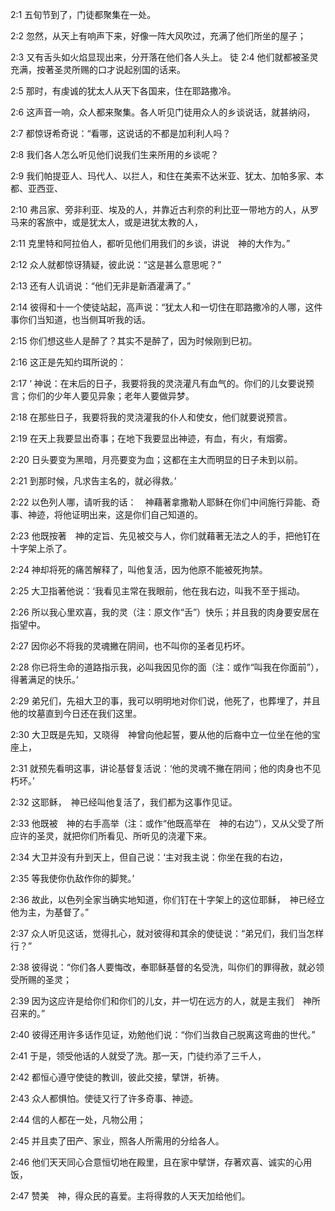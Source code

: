 <a id="1"></a>2:1  五旬节到了，门徒都聚集在一处。  

<a id="2"></a>2:2  忽然，从天上有响声下来，好像一阵大风吹过，充满了他们所坐的屋子；  

<a id="3"></a>2:3  又有舌头如火焰显现出来，分开落在他们各人头上。 徒 2:4 他们就都被圣灵充满，按著圣灵所赐的口才说起别国的话来。  

<a id="5"></a>2:5  那时，有虔诚的犹太人从天下各国来，住在耶路撒冷。  

<a id="6"></a>2:6  这声音一响，众人都来聚集。各人听见门徒用众人的乡谈说话，就甚纳闷，  

<a id="7"></a>2:7  都惊讶希奇说：“看哪，这说话的不都是加利利人吗？  

<a id="8"></a>2:8  我们各人怎么听见他们说我们生来所用的乡谈呢？  

<a id="9"></a>2:9  我们帕提亚人、玛代人、以拦人，和住在美索不达米亚、犹太、加帕多家、本都、亚西亚、  

<a id="10"></a>2:10  弗吕家、旁非利亚、埃及的人，并靠近古利奈的利比亚一带地方的人，从罗马来的客旅中，或是犹太人，或是进犹太教的人，  

<a id="11"></a>2:11  克里特和阿拉伯人，都听见他们用我们的乡谈，讲说　神的大作为。”  

<a id="12"></a>2:12  众人就都惊讶猜疑，彼此说：“这是甚么意思呢？”  

<a id="13"></a>2:13  还有人讥诮说：“他们无非是新酒灌满了。”  

<a id="14"></a>2:14  彼得和十一个使徒站起，高声说：“犹太人和一切住在耶路撒冷的人哪，这件事你们当知道，也当侧耳听我的话。  

<a id="15"></a>2:15  你们想这些人是醉了？其实不是醉了，因为时候刚到巳初。  

<a id="16"></a>2:16  这正是先知约珥所说的：  

<a id="17"></a>2:17  ‘ 神说：在末后的日子，我要将我的灵浇灌凡有血气的。你们的儿女要说预言；你们的少年人要见异象；老年人要做异梦。  

<a id="18"></a>2:18  在那些日子，我要将我的灵浇灌我的仆人和使女，他们就要说预言。  

<a id="19"></a>2:19  在天上我要显出奇事；在地下我要显出神迹，有血，有火，有烟雾。  

<a id="20"></a>2:20  日头要变为黑暗，月亮要变为血；这都在主大而明显的日子未到以前。  

<a id="21"></a>2:21  到那时候，凡求告主名的，就必得救。’  

<a id="22"></a>2:22  以色列人哪，请听我的话：　神藉著拿撒勒人耶稣在你们中间施行异能、奇事、神迹，将他证明出来，这是你们自己知道的。  

<a id="23"></a>2:23  他既按著　神的定旨、先见被交与人，你们就藉著无法之人的手，把他钉在十字架上杀了。  

<a id="24"></a>2:24  神却将死的痛苦解释了，叫他复活，因为他原不能被死拘禁。  

<a id="25"></a>2:25  大卫指著他说：‘我看见主常在我眼前，他在我右边，叫我不至于摇动。  

<a id="26"></a>2:26  所以我心里欢喜，我的灵（注：原文作“舌”）快乐；并且我的肉身要安居在指望中。  

<a id="27"></a>2:27  因你必不将我的灵魂撇在阴间，也不叫你的圣者见朽坏。  

<a id="28"></a>2:28  你已将生命的道路指示我，必叫我因见你的面（注：或作“叫我在你面前”），得著满足的快乐。’  

<a id="29"></a>2:29  弟兄们，先祖大卫的事，我可以明明地对你们说，他死了，也葬埋了，并且他的坟墓直到今日还在我们这里。  

<a id="30"></a>2:30  大卫既是先知，又晓得　神曾向他起誓，要从他的后裔中立一位坐在他的宝座上，  

<a id="31"></a>2:31  就预先看明这事，讲论基督复活说：‘他的灵魂不撇在阴间；他的肉身也不见朽坏。’  

<a id="32"></a>2:32  这耶稣，　神已经叫他复活了，我们都为这事作见证。  

<a id="33"></a>2:33  他既被　神的右手高举（注：或作“他既高举在　神的右边”），又从父受了所应许的圣灵，就把你们所看见、所听见的浇灌下来。  

<a id="34"></a>2:34  大卫并没有升到天上，但自己说：‘主对我主说：你坐在我的右边，  

<a id="35"></a>2:35  等我使你仇敌作你的脚凳。’  

<a id="36"></a>2:36  故此，以色列全家当确实地知道，你们钉在十字架上的这位耶稣，　神已经立他为主，为基督了。”  

<a id="37"></a>2:37  众人听见这话，觉得扎心，就对彼得和其余的使徒说：“弟兄们，我们当怎样行？”  

<a id="38"></a>2:38  彼得说：“你们各人要悔改，奉耶稣基督的名受洗，叫你们的罪得赦，就必领受所赐的圣灵；  

<a id="39"></a>2:39  因为这应许是给你们和你们的儿女，并一切在远方的人，就是主我们　神所召来的。”  

<a id="40"></a>2:40  彼得还用许多话作见证，劝勉他们说：“你们当救自己脱离这弯曲的世代。”  

<a id="41"></a>2:41  于是，领受他话的人就受了洗。那一天，门徒约添了三千人，  

<a id="42"></a>2:42  都恒心遵守使徒的教训，彼此交接，擘饼，祈祷。  

<a id="43"></a>2:43  众人都惧怕。使徒又行了许多奇事、神迹。  

<a id="44"></a>2:44  信的人都在一处，凡物公用；  

<a id="45"></a>2:45  并且卖了田产、家业，照各人所需用的分给各人。  

<a id="46"></a>2:46  他们天天同心合意恒切地在殿里，且在家中擘饼，存著欢喜、诚实的心用饭，  

<a id="47"></a>2:47  赞美　神，得众民的喜爱。主将得救的人天天加给他们。  
